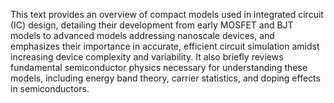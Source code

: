 This text provides an overview of compact models used in integrated circuit (IC) design, detailing their development from early MOSFET and BJT models to advanced models addressing nanoscale devices, and emphasizes their importance in accurate, efficient circuit simulation amidst increasing device complexity and variability. It also briefly reviews fundamental semiconductor physics necessary for understanding these models, including energy band theory, carrier statistics, and doping effects in semiconductors.
